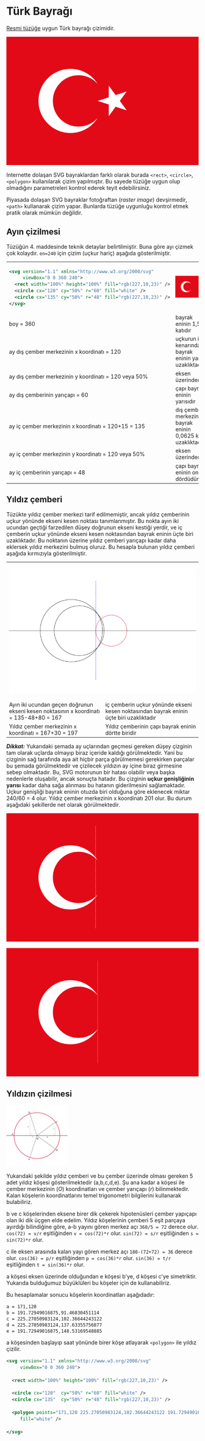 # Türk Bayrağı
[Resmi tüzüğe](https://www.mevzuat.gov.tr/MevzuatMetin/2.5.859034.pdf) uygun Türk bayrağı çizimidir.

![Türk Bayrağı](./tr.svg)

Internette dolaşan SVG bayraklardan farklı olarak burada `<rect>`, `<circle>`, `<polygon>` kullanılarak çizim yapılmıştır.
Bu sayede tüzüğe uygun olup olmadığını parametreleri kontrol ederek teyit edebilirsiniz.

Piyasada dolaşan SVG bayraklar fotoğraftan (*raster image*) devşirmedir, `<path>` kullanarak çizim yapar.
Bunlarda tüzüğe uygunluğu kontrol etmek pratik olarak mümkün değildir.

## Ayın çizilmesi
Tüzüğün 4. maddesinde teknik detaylar belirtilmiştir. Buna göre ayı çizmek çok kolaydır.
`en=240` için çizim (uçkur hariç) aşağıda gösterilmiştir.

<table role="table">
<tr><td>
    
```svg
<svg version="1.1" xmlns="http://www.w3.org/2000/svg"
     viewBox="0 0 360 240">
  <rect width="100%" height="100%" fill="rgb(227,10,23)" />
  <circle cx="120" cy="50%" r="60" fill="white" />
  <circle cx="135" cy="50%" r="48" fill="rgb(227,10,23)" />
</svg>
```
</td><td>

![Ay](./ay.svg)
</td></tr>
  <tr>
    <td>boy = 360</td><td>bayrak eninin 1,5 katıdır</td>
  </tr>
  <tr>
    <td>ay dış çember merkezinin x koordinatı = 120</td><td>uçkurun iç kenarından bayrak eninin yarısı uzaklıktadır</td>
  </tr>
  <tr>
    <td>ay dış çember merkezinin y koordinatı = 120 veya 50%</td><td>eksen üzerindedir</td>
  </tr>
  <tr>
    <td>ay dış çemberinin yarıçapı = 60</td><td>çapı bayrak eninin yarısıdır</td>
  </tr>
  <tr>
    <td>ay iç çember merkezinin x koordinatı = 120+15 = 135</td><td>dış çember merkezinden bayrak eninin 0,0625 katı uzaklıktadır</td>
  </tr>
  <tr>
    <td>ay iç çember merkezinin y koordinatı = 120 veya 50%</td><td>eksen üzerindedir</td>
  </tr>
  <tr>
    <td>ay iç çemberinin yarıçapı = 48</td><td>çapı bayrak eninin onda dördüdür</td>
  </tr>
</table>

## Yıldız çemberi
Tüzükte yıldız çember merkezi tarif edilmemiştir, ancak yıldız çemberinin uçkur yönünde ekseni kesen noktası tanımlanmıştır.
Bu nokta ayın iki ucundan geçtiği farzedilen düşey doğrunun ekseni kestiği yerdir,
ve iç çemberin uçkur yönünde ekseni kesen noktasından bayrak eninin üçte biri uzaklıktadır.
Bu noktanın üzerine yıldız çemberi yarıçapı kadar daha eklersek yıldız merkezini bulmuş oluruz.
Bu hesapla bulunan yıldız çemberi aşağıda kırmızıyla gösterilmiştir.

<table role="table">
<tr><td colspan="2">

![Şema](./sema.svg)
</td></tr>
    <tr>
        <td>Ayın iki ucundan geçen doğrunun ekseni kesen noktasının x koordinatı = 135-48+80 = 167</td>
        <td>iç çemberin uçkur yönünde ekseni kesen noktasından bayrak eninin üçte biri uzaklıktadır</td>
    </tr>
    <tr>
        <td>Yıldız çember merkezinin x koordinatı = 167+30 = 197</td>
        <td>Yıldız çemberinin çapı bayrak eninin dörtte biridir</td>
    </tr>
</table>


***Dikkat:*** Yukarıdaki şemada ay uçlarından geçmesi gereken düşey çizginin tam olarak uçlarda olmayıp biraz içeride kaldığı görülmektedir.
Yani bu çizginin sağ tarafında aya ait hiçbir parça görülmemesi gerekirken parçalar bu şemada görülmektedir ve çizilecek yıldızın ay içine
biraz girmesine sebep olmaktadır. Bu, SVG motorunun bir hatası olabilir veya başka nedenlerle oluşabilir, ancak sonuçta hatadır.
Bu çizginin **uçkur genişliğinin yarısı** kadar daha sağa alınması bu hatanın giderilmesini sağlamaktadır.
Uçkur genişliği bayrak eninin otuzda biri olduğuna göre eklenecek miktar 240/60 = 4 olur. Yıldız çember merkezinin x koordinatı 201 olur.
Bu durum aşağıdaki şekillerde net olarak görülmektedir.

![Çizim1](./cizgi1.svg)
        
![Çizim2](./cizgi2.svg)

## Yıldızın çizilmesi

![Yıldız](./yildiz.svg)

Yukarıdaki şekilde yıldız çemberi ve bu çember üzerinde olması gereken 5 adet yıldız köşesi gösterilmektedir (a,b,c,d,e).
Şu ana kadar a köşesi ile çember merkezinin (*O*) koordinatları ve çember yarıçapı (*r*) bilinmektedir.
Kalan köşelerin koordinatlarını temel trigonometri bilgilerini kullanarak bulabiliriz.

b ve c köşelerinden eksene birer dik çekerek hipotenüsleri çember yapıçapı olan iki dik üçgen elde edelim.
Yıldız köşelerinin çemberi 5 eşit parçaya ayırdığı bilindiğine göre, a-b yayını gören merkez açı `360/5 = 72` derece olur.
`cos(72) = v/r` eşitliğinden `v = cos(72)*r` olur. `sin(72) = s/r` eşitliğinden `s = sin(72)*r` olur.

c ile eksen arasında kalan yayı gören merkez açı `180-(72+72) = 36` derece olur.
`cos(36) = p/r` eşitliğinden `p = cos(36)*r` olur. `sin(36) = t/r` eşitliğinden `t = sin(36)*r` olur.

a köşesi eksen üzerinde olduğundan e köşesi b'ye, d köşesi c'ye simetriktir.
Yukarıda bulduğumuz büyüklüleri bu köşeler için de kullanabiliriz.

Bu hesaplamalar sonucu köşelerin koordinatları aşağıdadır:
```
a = 171,120
b = 191.72949016875,91.46830451114
c = 225.27050983124,102.36644243122
d = 225.27050983124,137.63355756877
e = 191.72949016875,148.53169548885
```

a köşesinden başlayıp saat yönünde birer köşe atlayarak `<polygon>` ile yıldız çizilir.

```svg
<svg version="1.1" xmlns="http://www.w3.org/2000/svg"
     viewBox="0 0 360 240">

  <rect width="100%" height="100%" fill="rgb(227,10,23)" />

  <circle cx="120"  cy="50%" r="60" fill="white" />
  <circle cx="135"  cy="50%" r="48" fill="rgb(227,10,23)" />
  
  <polygon points="171,120 225.27050983124,102.36644243122 191.72949016875,148.53169548885 191.72949016875,91.46830451114 225.27050983124,137.63355756877"
     fill="white" />
	 
</svg>
```

